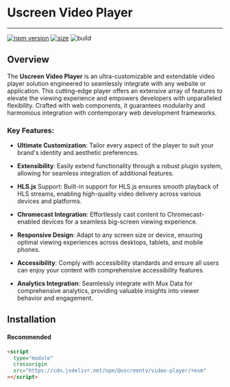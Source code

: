 # Uscreen Video Player
---
[![npm version](https://img.shields.io/npm/v/@uscreentv/video-player?&color=success)](http://npmjs.org/@uscreentv/video-player) 
[![size](https://img.shields.io/bundlephobia/minzip/@uscreentv/video-player?label=size)](https://bundlephobia.com/result?p=@uscreentv/video-player) 
![build](https://github.com/Uscreen-video/video-player/actions/workflows/release.yml/badge.svg)

## Overview

The **Uscreen Video Player** is an ultra-customizable and extendable video player solution engineered to seamlessly integrate with any website or application. This cutting-edge player offers an extensive array of features to elevate the viewing experience and empowers developers with unparalleled flexibility. Crafted with web components, it guarantees modularity and harmonious integration with contemporary web development frameworks.

### Key Features:
- **Ultimate Customization**: Tailor every aspect of the player to suit your brand's identity and aesthetic preferences.

- **Extensibility**: Easily extend functionality through a robust plugin system, allowing for seamless integration of additional features.

- **HLS.js** Support: Built-in support for HLS.js ensures smooth playback of HLS streams, enabling high-quality video delivery across various devices and platforms.

- **Chromecast Integration**: Effortlessly cast content to Chromecast-enabled devices for a seamless big-screen viewing experience.

- **Responsive Design**: Adapt to any screen size or device, ensuring optimal viewing experiences across desktops, tablets, and mobile phones.

- **Accessibility**: Comply with accessibility standards and ensure all users can enjoy your content with comprehensive accessibility features.

- **Analytics Integration**:  Seamlessly integrate with Mux Data for comprehensive analytics, providing valuable insights into viewer behavior and engagement.

## Installation

#### Recommended
```html
<script
  type="module"
  crossorigin
  src="https://cdn.jsdelivr.net/npm/@uscreentv/video-player/+esm"
></script>
```
